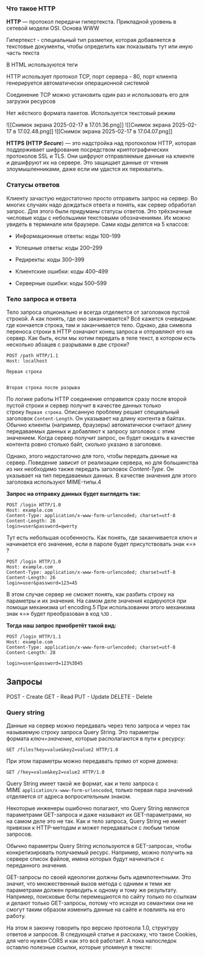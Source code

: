 ### Что такое HTTP

**HTTP** —  протокол передачи гипертекста. Прикладной уровень в сетевой модели OSI. 
Основа WWW

Гипертекст - специальный тип разметки, которая добавляется в текстовые документы, чтобы определить как показывать тут или иную часть текста

В HTML используются теги

HTTP использует протокол TCP, порт сервера - 80, порт клиента генерируется автоматически операционной системой

Соединение TCP можно установить один раз и использовать его для загрузки ресурсов

Нет жёсткого формата пакетов. Используется текстовый режим

![[Снимок экрана 2025-02-17 в 17.01.36.png]]
![[Снимок экрана 2025-02-17 в 17.02.48.png]]
![[Снимок экрана 2025-02-17 в 17.04.07.png]]


**HTTPS (HTTP _Secure_**) — это надстройка над протоколом HTTP, которая поддерживает шифрование посредством криптографических протоколов SSL и TLS. Они шифруют отправляемые данные на клиенте и дешифруют их на сервере. Это защищает данные от чтения злоумышленниками, даже если им удастся их перехватить.













### Статусы ответов

Клиенту зачастую недостаточно просто отправить запрос на сервер. Во многих случаях надо дождаться ответа и понять, как сервер обработал запрос. Для этого были придуманы статусы ответов. Это трёхзначные числовые коды с небольшими текстовыми обозначениями. Их можно увидеть в терминале или браузере. Сами коды делятся на 5 классов:

- Информационные ответы: коды 100–199
    
- Успешные ответы: коды 200–299
    
- Редиректы: коды 300–399
    
- Клиентские ошибки: коды 400–499
    
- Серверные ошибки: коды 500–599


### Тело запроса и ответа

Тело запроса опционально и всегда отделяется от заголовков пустой строкой. А как понять, где оно заканчивается? Всё кажется очевидным: где кончается строка, там и заканчивается тело. Однако, два символа переноса строки в HTTP означают конец запроса и отправляют его на сервер. Как быть, если мы хотим передать в теле текст, в котором есть несколько абзацев с разрывами в две строки?

```
POST /path HTTP/1.1
Host: localhost

Первая строка


Вторая строка после разрыва
```

По логике работы HTTP соединение отправится сразу после второй пустой строки и сервер получит в качестве данных только строку `Первая строка`. Описанную проблему решает специальный заголовок `Content-Length`. Он указывает на длину контента в байтах. Обычно клиенты (например, браузеры) автоматически считают длину передаваемых данных и добавляют к запросу заголовок с этим значением. Когда сервер получит запрос, он будет ожидать в качестве контента ровно столько байт, сколько указано в заголовке.

Однако, этого недостаточно для того, чтобы передать данные на сервер. Поведение зависит от реализации сервера, но для большинства из них необходимо также передать заголовок _Content-Type_. Он указывает на тип передаваемых данных. В качестве значения для этого заголовка используют MIME-типы.4

**Запрос на отправку данных будет выглядеть так:** 

```
POST /login HTTP/1.0
Host: example.com
Content-Type: application/x-www-form-urlencoded; charset=utf-8
Content-Length: 26
login=user&password=qwerty
```

Тут есть небольшая особенность. Как понять, где заканчивается ключ и начинается его значение, если в пароле будет присутствовать знак «=» ?

```
POST /login HTTP/1.0
Host: example.com
Content-Type: application/x-www-form-urlencoded; charset=utf-8
Content-Length: 26
login=user&password=123=45
```

В этом случае сервер не сможет понять, как разбить строку на параметры и их значения. На самом деле значения кодируются при помощи механизма url encoding.5 При использовании этого механизма знак «=» будет преобразован в код `%3D` .

**Тогда наш запрос приобретёт такой вид:**

```
POST /login HTTP/1.1
Host: example.com
Content-Type: application/x-www-form-urlencoded; charset=utf-8
Content-Length: 28

login=user&password=123%3D45
```

## Запросы

POST - Create
GET - Read
PUT - Update
DELETE - Delete
### Query string

Данные на сервер можно передавать через тело запроса и через так называемую строку запроса Query String. Это параметры формата _ключ=значение_, которые располагаются в пути к ресурсу:

```
GET /files?key=value&key2=value2 HTTP/1.0
```

При этом параметры можно передавать прямо от корня домена:

```
GET /?key=value&key2=value2 HTTP/1.0
```

Query String имеет такой же формат, как и тело запроса с MIME `application/x-www-form-urlencoded`_,_ только первая пара значений отделяется от адреса вопросительным знаком.

Некоторые инженеры ошибочно полагают, что Query String являются параметрами GET-запроса и даже называют их GET-параметрами, но на самом деле это не так. Как и тело запроса, Query String не имеет привязки к HTTP-методам и может передаваться с любым типом запросов.

Обычно параметры Query String используются в GET-запросах, чтобы конкретизировать получаемый ресурс. Например, можно получить на сервере список файлов, имена которых будут начинаться с переданного значения. 

GET-запросы по своей идеологии должны быть идемпотентными. Это значит, что множественный вызов метода с одними и теми же параметрами должен приводить к одному и тому же результату. Например, поисковые боты перемещаются по сайту только по ссылкам и делают только GET-запросы, потому что исходя из семантики они не смогут таким образом изменить данные на сайте и повлиять на его работу.

На этом я закончу говорить про версию протокола 1.0, структуру ответов и запросов. В следующей статье я расскажу, что такое Cookies, для чего нужен CORS и как это всё работает. А пока напоследок оставлю полезные ссылки, которые упомянул в тексте: